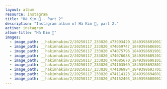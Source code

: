 ```yaml
---
layout: album
resource: instagram
title: "Hà Kim 🧸 - Part 2"
description: "Instagram album of Hà Kim 🧸, part 2."
active: instagram
album-title: "Hà Kim 🧸"
images:
  - image_path: __hakimhakim/2/20250117_233820_473993420_18493986910011320_2193139013223029534_n.jpg
  - image_path: __hakimhakim/2/20250117_233820_474059747_18493986868011320_5886435261282345292_n.jpg
  - image_path: __hakimhakim/2/20250117_233820_474075796_18493986919011320_6141018269763653029_n.jpg
  - image_path: __hakimhakim/2/20250117_233820_474076088_18493986892011320_8217665734412722037_n.jpg
  - image_path: __hakimhakim/2/20250117_233820_474085670_18493986901011320_4903804445441423047_n.jpg
  - image_path: __hakimhakim/2/20250117_233820_474103569_18493986928011320_7813499253403526234_n.jpg
  - image_path: __hakimhakim/2/20250117_233820_474106984_18493986937011320_3868508637008746789_n.jpg
  - image_path: __hakimhakim/2/20250117_233820_474114123_18493986946011320_1503424053237606855_n.jpg
  - image_path: __hakimhakim/2/20250117_233820_474152403_18493986880011320_2426483428347765051_n.jpg
---
```

